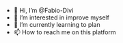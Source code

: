 - 👋 Hi, I’m @Fabio-Divi
- 👀 I’m interested in improve myself
- 🌱 I’m currently learning to plan
- 📫 How to reach me on this platform

<!---
Fabio-Divi/Fabio-Divi is a ✨ special ✨ repository because its `README.md` (this file) appears on your GitHub profile.
You can click the Preview link to take a look at your changes.
--->
